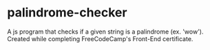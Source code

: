 # palindrome-checker
A js program that checks if a given string is a palindrome (ex. 'wow'). Created while completing FreeCodeCamp's Front-End certificate.
